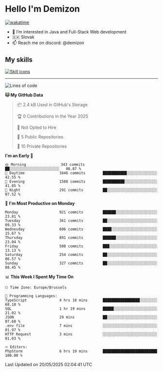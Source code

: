 # Hello I'm Demizon
[![wakatime](https://wakatime.com/badge/user/6ad1949f-d6d7-44f9-9eee-c35e54cc499b.svg)](https://wakatime.com/@6ad1949f-d6d7-44f9-9eee-c35e54cc499b)
- 👀 I’m interested in Java and Full-Stack Web development
- 🇸🇰 Slovak
- 📫 Reach me on discord: @demizon

## My skills
[![Skill icons](https://skillicons.dev/icons?i=java,js,ts,html,css,react,nextjs,tailwind,supabase,py,git,docker,linux,mysql,postgres,mongo&theme=dark)](https://github.com/Demizon3433)

---

<!--START_SECTION:waka-->
![Lines of code](https://img.shields.io/badge/From%20Hello%20World%20I%27ve%20Written-1.2%20million%20lines%20of%20code-blue)

**🐱 My GitHub Data** 

> 📦 2.4 kB Used in GitHub's Storage 
 > 
> 🏆 0 Contributions in the Year 2025
 > 
> 🚫 Not Opted to Hire
 > 
> 📜 5 Public Repositories 
 > 
> 🔑 10 Private Repositories 
 > 
**I'm an Early 🐤** 

```text
🌞 Morning                343 commits         ██░░░░░░░░░░░░░░░░░░░░░░░   08.87 % 
🌆 Daytime                1646 commits        ███████████░░░░░░░░░░░░░░   42.55 % 
🌃 Evening                1588 commits        ██████████░░░░░░░░░░░░░░░   41.05 % 
🌙 Night                  291 commits         ██░░░░░░░░░░░░░░░░░░░░░░░   07.52 % 
```
📅 **I'm Most Productive on Monday** 

```text
Monday                   921 commits         ██████░░░░░░░░░░░░░░░░░░░   23.81 % 
Tuesday                  361 commits         ██░░░░░░░░░░░░░░░░░░░░░░░   09.33 % 
Wednesday                606 commits         ████░░░░░░░░░░░░░░░░░░░░░   15.67 % 
Thursday                 891 commits         ██████░░░░░░░░░░░░░░░░░░░   23.04 % 
Friday                   508 commits         ███░░░░░░░░░░░░░░░░░░░░░░   13.13 % 
Saturday                 254 commits         ██░░░░░░░░░░░░░░░░░░░░░░░   06.57 % 
Sunday                   327 commits         ██░░░░░░░░░░░░░░░░░░░░░░░   08.45 % 
```


📊 **This Week I Spent My Time On** 

```text
🕑︎ Time Zone: Europe/Brussels

💬 Programming Languages: 
TypeScript               4 hrs 18 mins       █████████████████░░░░░░░░   68.18 % 
SQL                      1 hr 19 mins        █████░░░░░░░░░░░░░░░░░░░░   21.02 % 
JSON                     29 mins             ██░░░░░░░░░░░░░░░░░░░░░░░   07.68 % 
.env file                7 mins              ░░░░░░░░░░░░░░░░░░░░░░░░░   01.97 % 
HTTP Request             3 mins              ░░░░░░░░░░░░░░░░░░░░░░░░░   01.03 % 

🔥 Editors: 
PhpStorm                 6 hrs 19 mins       █████████████████████████   100.00 % 
```


 Last Updated on 20/05/2025 02:04:41 UTC
<!--END_SECTION:waka-->
